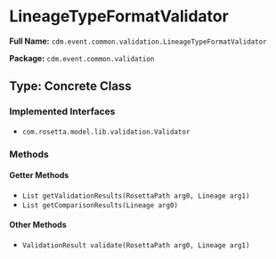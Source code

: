 # LineageTypeFormatValidator

**Full Name:** `cdm.event.common.validation.LineageTypeFormatValidator`

**Package:** `cdm.event.common.validation`

## Type: Concrete Class

### Implemented Interfaces

- `com.rosetta.model.lib.validation.Validator`

### Methods

#### Getter Methods

- `List getValidationResults(RosettaPath arg0, Lineage arg1)`
- `List getComparisonResults(Lineage arg0)`

#### Other Methods

- `ValidationResult validate(RosettaPath arg0, Lineage arg1)`


